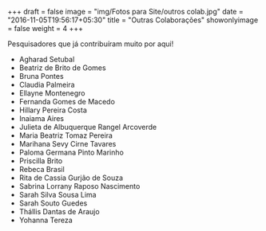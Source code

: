 +++
draft = false
image = "img/Fotos para Site/outros colab.jpg"
date = "2016-11-05T19:56:17+05:30"
title = "Outras Colaborações"
showonlyimage = false
weight = 4
+++

Pesquisadores que já contribuíram muito por aqui!
<!--more-->

* Agharad Setubal
* Beatriz de Brito de Gomes
* Bruna Pontes
* Claudia Palmeira
* Ellayne Montenegro
* Fernanda Gomes de Macedo
* Hillary Pereira Costa
* Inaiama Aires
* Julieta de Albuquerque Rangel Arcoverde
* Maria Beatriz Tomaz Pereira
* Marihana Sevy Cirne Tavares
* Paloma Germana Pinto Marinho
* Priscilla Brito
* Rebeca Brasil
* Rita de Cassia Gurjão de Souza
* Sabrina Lorrany Raposo Nascimento
* Sarah Silva Sousa Lima
* Sarah Souto Guedes
* Thállis Dantas de Araujo
* Yohanna Tereza
